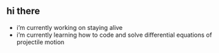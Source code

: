 ## hi there 



- i’m currently working on staying alive
- i’m currently learning how to code and solve differential equations of projectile motion


